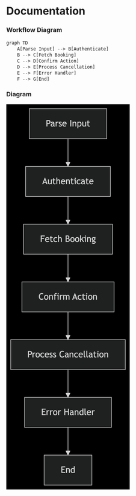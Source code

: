 # Documentation

### Workflow Diagram

```
graph TD
    A[Parse Input] --> B[Authenticate]
    B --> C[Fetch Booking]
    C --> D[Confirm Action]
    D --> E[Process Cancellation]
    E --> F[Error Handler]
    F --> G[End]
```

### Diagram
![Diagram](../../assets/graph1.png)